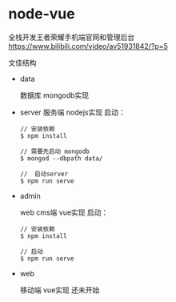 # node-vue
全栈开发王者荣耀手机端官网和管理后台 https://www.bilibili.com/video/av51931842/?p=5

文佳结构

* data

	数据库 mongodb实现

* server
	服务端 nodejs实现
	启动：
	
	```
	// 安装依赖
	$ npm install
	
	// 需要先启动 mongodb
	$ mongod --dbpath data/
		
	//	启动server
	$ npm run serve
	```
		
* admin
	
	web cms端 vue实现
	启动：
	
	```
	// 安装依赖
	$ npm install
	
	// 启动
	$ npm run serve
	```

* web
	
	移动端 vue实现 还未开始

